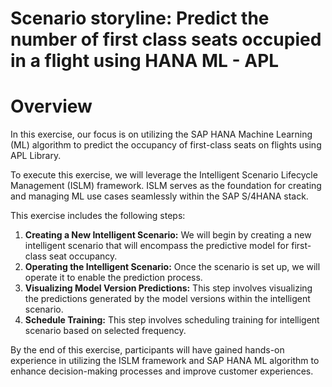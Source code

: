 # Scenario storyline: Predict the number of first class seats occupied in a flight using HANA ML - APL

# Overview

In this exercise, our focus is on utilizing the SAP HANA Machine Learning (ML) algorithm to predict the occupancy of first-class seats on flights using APL Library.

To execute this exercise, we will leverage the Intelligent Scenario Lifecycle Management (ISLM) framework. ISLM serves as the foundation for creating and managing ML use cases seamlessly within the SAP S/4HANA stack.

This exercise includes the following steps:

1. **Creating a New Intelligent Scenario:** We will begin by creating a new intelligent scenario that will encompass the predictive model for first-class seat occupancy.
2. **Operating the Intelligent Scenario:** Once the scenario is set up, we will operate it to enable the prediction process.
3. **Visualizing Model Version Predictions:** This step involves visualizing the predictions generated by the model versions within the intelligent scenario.
4. **Schedule Training:** This step involves scheduling training for intelligent scenario based on selected frequency.

By the end of this exercise, participants will have gained hands-on experience in utilizing the ISLM framework and SAP HANA ML algorithm to enhance decision-making processes and improve customer experiences.

